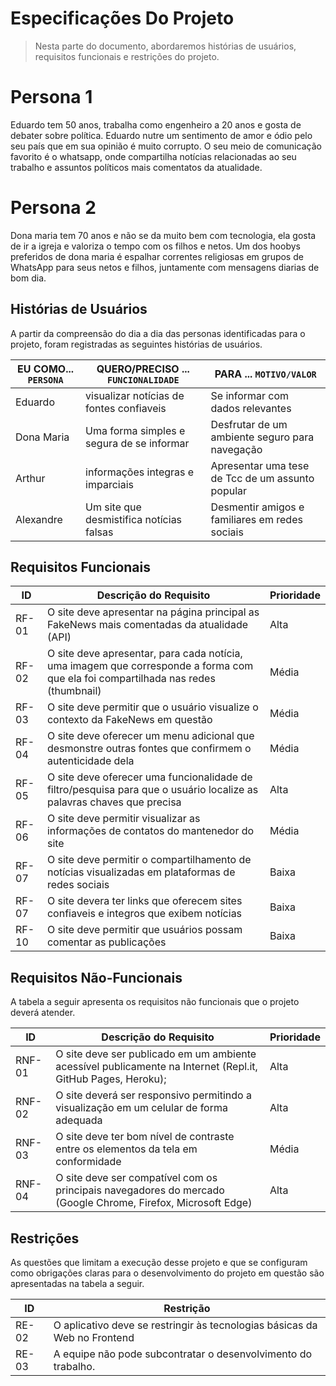 # Especificações Do Projeto
> Nesta parte do documento, abordaremos histórias de usuários, requisitos funcionais e restrições do projeto.
# Persona 1
Eduardo tem 50 anos, trabalha como engenheiro a 20 anos e gosta de debater sobre política. Eduardo nutre um sentimento de amor e ódio pelo seu país que em sua opinião é muito
corrupto. O seu meio de comunicação favorito é o whatsapp, onde compartilha notícias relacionadas ao seu trabalho e assuntos políticos mais comentatos da atualidade.

# Persona 2
Dona maria tem 70 anos e não se da muito bem com tecnologia, ela gosta de ir a igreja e valoriza o tempo com os filhos e netos. Um dos hoobys  preferidos de dona maria é espalhar 
correntes religiosas em grupos de WhatsApp para seus netos e filhos, juntamente com mensagens diarias de bom dia.
## Histórias de Usuários

A partir da compreensão do dia a dia das personas identificadas para o projeto, foram registradas as seguintes histórias de usuários.


|EU COMO... `PERSONA`| QUERO/PRECISO ... `FUNCIONALIDADE` |PARA ... `MOTIVO/VALOR`                 |
|--------------------|------------------------------------|----------------------------------------|
|Eduardo  | visualizar notícias de fontes confiaveis           | Se informar com dados relevantes            |
|Dona Maria     | Uma forma simples e segura de se informar                 | Desfrutar de um ambiente seguro para navegação|
|Arthur  | informações integras e imparciais           | Apresentar uma tese de Tcc de um assunto popular       
|Alexandre  | Um site que desmistifica notícias falsas           | Desmentir amigos e familiares em redes sociais    


## Requisitos Funcionais
|ID    | Descrição do Requisito  | Prioridade |
|------|-----------------------------------------|----|
| RF-01 | O site deve apresentar na página principal as FakeNews mais comentadas da atualidade (API) | Alta |
| RF-02 | O site deve apresentar, para cada notícia, uma imagem que corresponde a forma com que ela foi compartilhada nas redes (thumbnail) | Média |
| RF-03 | O site deve permitir que o usuário visualize o contexto da FakeNews em questão | Média |
| RF-04 | O site deve oferecer um menu adicional que desmonstre outras fontes que confirmem o autenticidade dela| Média |
| RF-05 | O site deve oferecer uma funcionalidade de filtro/pesquisa para que o usuário localize as palavras chaves que precisa| Alta |
| RF-06 | O site deve permitir visualizar as informações de contatos do mantenedor do site | Média |
| RF-07 | O site deve permitir o compartilhamento de notícias visualizadas em plataformas de redes sociais | Baixa |
| RF-07 | O site devera ter links que oferecem sites confiaveis e integros que exibem notícias | Baixa |
| RF-10 | O site deve permitir que usuários possam comentar as publicações | Baixa |

## Requisitos Não-Funcionais
A tabela a seguir apresenta os requisitos não funcionais que o projeto deverá atender.

|ID     | Descrição do Requisito  |Prioridade |
|-------|-------------------------|----|
| RNF-01 | O site deve ser publicado em um ambiente acessível publicamente na Internet (Repl.it, GitHub Pages, Heroku);  | Alta |
| RNF-02 | O site deverá ser responsivo permitindo a visualização em um celular de forma adequada | Alta |
| RNF-03 | O site deve ter bom nível de contraste entre os elementos da tela em conformidade  | Média |
| RNF-04 | O site deve ser compatível com os principais navegadores do mercado (Google Chrome, Firefox, Microsoft Edge) | Alta |

## Restrições

As questões que limitam a execução desse projeto e que se configuram como obrigações claras para o desenvolvimento do projeto em questão são apresentadas na tabela a seguir.

|ID| Restrição                                             |
|--|-------------------------------------------------------|
| RE-02 | O aplicativo deve se restringir às tecnologias básicas da Web no Frontend | 
| RE-03 | A equipe não pode subcontratar o desenvolvimento do trabalho. | 




